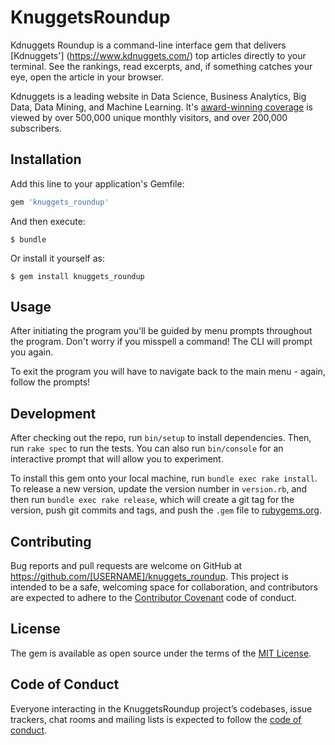 # KnuggetsRoundup

Kdnuggets Roundup is a command-line interface gem that delivers [Kdnuggets'] (https://www.kdnuggets.com/) top articles directly to your terminal. See the rankings, read excerpts, and, if something catches your eye, open the article in your browser.  

Kdnuggets is a leading website in Data Science, Business Analytics, Big Data, Data Mining, and Machine Learning. It's [award-winning coverage](https://www.kdnuggets.com/about/index.html) is viewed by over 500,000 unique monthly visitors, and over 200,000 subscribers.

## Installation

Add this line to your application's Gemfile:

```ruby
gem 'knuggets_roundup'
```

And then execute:

    $ bundle

Or install it yourself as:

    $ gem install knuggets_roundup

## Usage

After initiating the program you'll be guided by menu prompts throughout the program. Don't worry if you misspell a command! The CLI will prompt you again.

To exit the program you will have to navigate back to the main menu - again, follow the prompts!

## Development

After checking out the repo, run `bin/setup` to install dependencies. Then, run `rake spec` to run the tests. You can also run `bin/console` for an interactive prompt that will allow you to experiment.

To install this gem onto your local machine, run `bundle exec rake install`. To release a new version, update the version number in `version.rb`, and then run `bundle exec rake release`, which will create a git tag for the version, push git commits and tags, and push the `.gem` file to [rubygems.org](https://rubygems.org).

## Contributing

Bug reports and pull requests are welcome on GitHub at https://github.com/[USERNAME]/knuggets_roundup. This project is intended to be a safe, welcoming space for collaboration, and contributors are expected to adhere to the [Contributor Covenant](http://contributor-covenant.org) code of conduct.

## License

The gem is available as open source under the terms of the [MIT License](https://opensource.org/licenses/MIT).

## Code of Conduct

Everyone interacting in the KnuggetsRoundup project’s codebases, issue trackers, chat rooms and mailing lists is expected to follow the [code of conduct](https://github.com/[USERNAME]/knuggets_roundup/blob/master/CODE_OF_CONDUCT.md).
